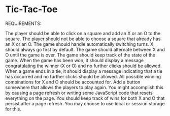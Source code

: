 # Tic-Tac-Toe

REQUIREMENTS:

The player should be able to click on a square and add an X or an O to the square.
The player should not be able to choose a square that already has an X or an O.
The game should handle automatically switching turns.
X should always go first by default.
The game should alternate between X and O until the game is over.
The game should keep track of the state of the game.
When the game has been won, it should display a message congratulating the winner (X or O) and no further clicks should be allowed.
When a game ends in a tie, it should display a message indicating that a tie has occurred and no further clicks should be allowed.
All possible winning combinations for X and O should be accounted for.
Add a button somewhere that allows the players to play again.
You might accomplish this by causing a page refresh or writing some JavaScript code that resets everything on the page.
You should keep track of wins for both X and O that persist after a page refresh.
You may choose to use local or session storage for this.